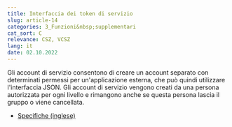 ```yaml
---
title: Interfaccia dei token di servizio
slug: article-14
categories: 3_Funzioni&nbsp;supplementari
cat_sort: C
relevance: CSZ, VCSZ
lang: it
date: 02.10.2022
---
```


Gli account di servizio consentono di creare un account separato con determinati permessi per un'applicazione esterna, che può quindi utilizzare l'interfaccia JSON. Gli account di servizio vengono creati da una persona autorizzata per ogni livello e rimangono anche se questa persona lascia il gruppo o viene cancellata.

* [Specifiche (inglese)](https://github.com/hitobito/hitobito/blob/master/doc/development/07_service_accounts.md)